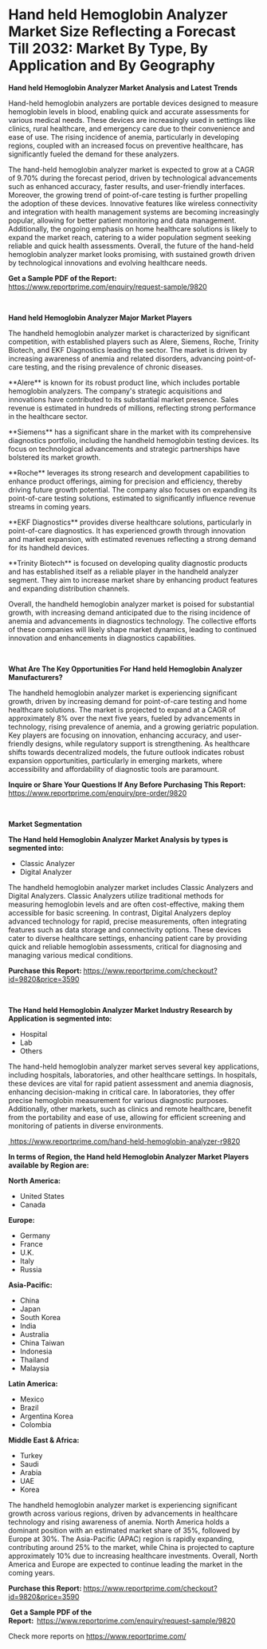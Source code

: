 <p><h1>Hand held Hemoglobin Analyzer Market Size Reflecting a Forecast Till 2032: Market By Type, By Application and By Geography</h1></p><p><strong>Hand held Hemoglobin Analyzer Market Analysis and Latest Trends</strong></p>
<p><p>Hand-held hemoglobin analyzers are portable devices designed to measure hemoglobin levels in blood, enabling quick and accurate assessments for various medical needs. These devices are increasingly used in settings like clinics, rural healthcare, and emergency care due to their convenience and ease of use. The rising incidence of anemia, particularly in developing regions, coupled with an increased focus on preventive healthcare, has significantly fueled the demand for these analyzers.</p><p>The hand-held hemoglobin analyzer market is expected to grow at a CAGR of 9.70% during the forecast period, driven by technological advancements such as enhanced accuracy, faster results, and user-friendly interfaces. Moreover, the growing trend of point-of-care testing is further propelling the adoption of these devices. Innovative features like wireless connectivity and integration with health management systems are becoming increasingly popular, allowing for better patient monitoring and data management. Additionally, the ongoing emphasis on home healthcare solutions is likely to expand the market reach, catering to a wider population segment seeking reliable and quick health assessments. Overall, the future of the hand-held hemoglobin analyzer market looks promising, with sustained growth driven by technological innovations and evolving healthcare needs.</p></p>
<p><strong>Get a Sample PDF of the Report:&nbsp;</strong> <a href="https://www.reportprime.com/enquiry/request-sample/9820?utm_campaign=3513&utm_medium=2&utm_source=Github&utm_content=ia&utm_term=20032025&utm_id=hand-held-hemoglobin-analyzer">https://www.reportprime.com/enquiry/request-sample/9820</a></p>
<p>&nbsp;</p>
<p><strong>Hand held Hemoglobin Analyzer Major Market Players</strong></p>
<p><p>The handheld hemoglobin analyzer market is characterized by significant competition, with established players such as Alere, Siemens, Roche, Trinity Biotech, and EKF Diagnostics leading the sector. The market is driven by increasing awareness of anemia and related disorders, advancing point-of-care testing, and the rising prevalence of chronic diseases.</p><p>**Alere** is known for its robust product line, which includes portable hemoglobin analyzers. The company's strategic acquisitions and innovations have contributed to its substantial market presence. Sales revenue is estimated in hundreds of millions, reflecting strong performance in the healthcare sector.</p><p>**Siemens** has a significant share in the market with its comprehensive diagnostics portfolio, including the handheld hemoglobin testing devices. Its focus on technological advancements and strategic partnerships have bolstered its market growth.</p><p>**Roche** leverages its strong research and development capabilities to enhance product offerings, aiming for precision and efficiency, thereby driving future growth potential. The company also focuses on expanding its point-of-care testing solutions, estimated to significantly influence revenue streams in coming years.</p><p>**EKF Diagnostics** provides diverse healthcare solutions, particularly in point-of-care diagnostics. It has experienced growth through innovation and market expansion, with estimated revenues reflecting a strong demand for its handheld devices.</p><p>**Trinity Biotech** is focused on developing quality diagnostic products and has established itself as a reliable player in the handheld analyzer segment. They aim to increase market share by enhancing product features and expanding distribution channels.</p><p>Overall, the handheld hemoglobin analyzer market is poised for substantial growth, with increasing demand anticipated due to the rising incidence of anemia and advancements in diagnostics technology. The collective efforts of these companies will likely shape market dynamics, leading to continued innovation and enhancements in diagnostics capabilities.</p></p>
<p>&nbsp;</p>
<p><strong>What Are The Key Opportunities For Hand held Hemoglobin Analyzer Manufacturers?</strong></p>
<p><p>The handheld hemoglobin analyzer market is experiencing significant growth, driven by increasing demand for point-of-care testing and home healthcare solutions. The market is projected to expand at a CAGR of approximately 8% over the next five years, fueled by advancements in technology, rising prevalence of anemia, and a growing geriatric population. Key players are focusing on innovation, enhancing accuracy, and user-friendly designs, while regulatory support is strengthening. As healthcare shifts towards decentralized models, the future outlook indicates robust expansion opportunities, particularly in emerging markets, where accessibility and affordability of diagnostic tools are paramount.</p></p>
<p><strong>Inquire or Share Your Questions If Any Before Purchasing This Report:</strong> <a href="https://www.reportprime.com/enquiry/pre-order/9820?utm_campaign=3513&utm_medium=2&utm_source=Github&utm_content=ia&utm_term=20032025&utm_id=hand-held-hemoglobin-analyzer">https://www.reportprime.com/enquiry/pre-order/9820</a></p>
<p>&nbsp;</p>
<p><strong>Market Segmentation</strong></p>
<p><strong>The Hand held Hemoglobin Analyzer Market Analysis by types is segmented into:</strong></p>
<p><ul><li>Classic Analyzer</li><li>Digital Analyzer</li></ul></p>
<p><p>The handheld hemoglobin analyzer market includes Classic Analyzers and Digital Analyzers. Classic Analyzers utilize traditional methods for measuring hemoglobin levels and are often cost-effective, making them accessible for basic screening. In contrast, Digital Analyzers deploy advanced technology for rapid, precise measurements, often integrating features such as data storage and connectivity options. These devices cater to diverse healthcare settings, enhancing patient care by providing quick and reliable hemoglobin assessments, critical for diagnosing and managing various medical conditions.</p></p>
<p><strong>Purchase this Report:&nbsp;</strong><a href="https://www.reportprime.com/checkout?id=9820&price=3590&utm_campaign=3513&utm_medium=2&utm_source=Github&utm_content=ia&utm_term=20032025&utm_id=hand-held-hemoglobin-analyzer">https://www.reportprime.com/checkout?id=9820&price=3590</a></p>
<p>&nbsp;</p>
<p><strong>The Hand held Hemoglobin Analyzer Market Industry Research by Application is segmented into:</strong></p>
<p><ul><li>Hospital</li><li>Lab</li><li>Others</li></ul></p>
<p><p>The hand-held hemoglobin analyzer market serves several key applications, including hospitals, laboratories, and other healthcare settings. In hospitals, these devices are vital for rapid patient assessment and anemia diagnosis, enhancing decision-making in critical care. In laboratories, they offer precise hemoglobin measurement for various diagnostic purposes. Additionally, other markets, such as clinics and remote healthcare, benefit from the portability and ease of use, allowing for efficient screening and monitoring of patients in diverse environments.</p></p>
<p><a href="https://www.reportprime.com/hand-held-hemoglobin-analyzer-r9820?utm_campaign=3513&utm_medium=2&utm_source=Github&utm_content=ia&utm_term=20032025&utm_id=hand-held-hemoglobin-analyzer">&nbsp;https://www.reportprime.com/hand-held-hemoglobin-analyzer-r9820</a></p>
<p><strong>In terms of Region, the Hand held Hemoglobin Analyzer Market Players available by Region are:</strong></p>
<p>
    <p> <strong> North America: </strong>
        <ul>
            <li>United States</li>
            <li>Canada</li>
        </ul>
        </p> 
    <p> <strong> Europe: </strong>
        <ul>
            <li>Germany</li>
            <li>France</li>
            <li>U.K.</li>
            <li>Italy</li>
            <li>Russia</li>
        </ul>
        </p> 
    <p> <strong> Asia-Pacific: </strong>
        <ul>
            <li>China</li>
            <li>Japan</li>
            <li>South Korea</li>
            <li>India</li>
            <li>Australia</li>
            <li>China Taiwan</li>
            <li>Indonesia</li>
            <li>Thailand</li>
            <li>Malaysia</li>
        </ul>
        </p> 
    <p> <strong> Latin America: </strong>
        <ul>
            <li>Mexico</li>
            <li>Brazil</li>
            <li>Argentina Korea</li>
            <li>Colombia</li>
        </ul>
        </p> 
    <p> <strong> Middle East & Africa: </strong>
        <ul>
            <li>Turkey</li>
            <li>Saudi</li>
            <li>Arabia</li>
            <li>UAE</li>
            <li>Korea</li>
        </ul>
    </p>
    </p>
<p><p>The handheld hemoglobin analyzer market is experiencing significant growth across various regions, driven by advancements in healthcare technology and rising awareness of anemia. North America holds a dominant position with an estimated market share of 35%, followed by Europe at 30%. The Asia-Pacific (APAC) region is rapidly expanding, contributing around 25% to the market, while China is projected to capture approximately 10% due to increasing healthcare investments. Overall, North America and Europe are expected to continue leading the market in the coming years.</p></p>
<p><strong>Purchase this Report: </strong><a href="https://www.reportprime.com/checkout?id=9820&price=3590&utm_campaign=3513&utm_medium=2&utm_source=Github&utm_content=ia&utm_term=20032025&utm_id=hand-held-hemoglobin-analyzer">https://www.reportprime.com/checkout?id=9820&price=3590</a></p>
<p>&nbsp;<strong>Get a Sample PDF of the Report:&nbsp;&nbsp;</strong><a href="https://www.reportprime.com/enquiry/request-sample/9820?utm_campaign=3513&utm_medium=2&utm_source=Github&utm_content=ia&utm_term=20032025&utm_id=hand-held-hemoglobin-analyzer">https://www.reportprime.com/enquiry/request-sample/9820</a></p>
<p><strong></strong></p>
<p>Check more reports on <a href="https://www.reportprime.com/?utm_campaign=3513&utm_medium=2&utm_source=Github&utm_content=ia&utm_term=20032025&utm_id=hand-held-hemoglobin-analyzer">https://www.reportprime.com/</a></p>